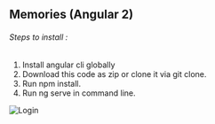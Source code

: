 ## Memories (Angular 2)

###### Steps to install :

1.  Install angular cli globally
2.  Download this code as zip or clone it via git clone.
3.  Run npm install.
4.  Run ng serve in command line.

![Login](https://s4.postimg.org/j4s2f902l/login.jpg)
